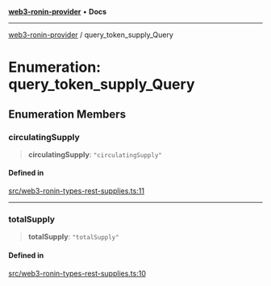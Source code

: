 [**web3-ronin-provider**](../README.md) • **Docs**

***

[web3-ronin-provider](../globals.md) / query\_token\_supply\_Query

# Enumeration: query\_token\_supply\_Query

## Enumeration Members

### circulatingSupply

> **circulatingSupply**: `"circulatingSupply"`

#### Defined in

[src/web3-ronin-types-rest-supplies.ts:11](https://github.com/chuacw/web3-ronin-provider/blob/a0101c455e71e221c1f508afff12749e77bf1fd8/src/web3-ronin-types-rest-supplies.ts#L11)

***

### totalSupply

> **totalSupply**: `"totalSupply"`

#### Defined in

[src/web3-ronin-types-rest-supplies.ts:10](https://github.com/chuacw/web3-ronin-provider/blob/a0101c455e71e221c1f508afff12749e77bf1fd8/src/web3-ronin-types-rest-supplies.ts#L10)
